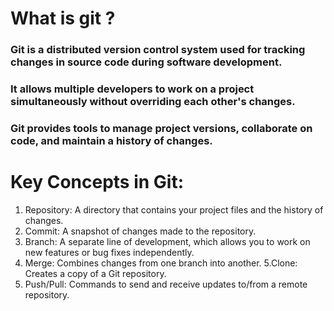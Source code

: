 # What is git ?
### Git is a **distributed version control** system used for tracking changes in source code during software development. 
### It allows multiple developers to work on a project simultaneously without overriding each other's changes. 
### Git provides tools to manage project versions, collaborate on code, and maintain a history of changes.

# Key Concepts in Git:
1. Repository: A directory that contains your project files and the history of changes.
2. Commit: A snapshot of changes made to the repository.
3. Branch: A separate line of development, which allows you to work on new features or bug fixes independently.
4. Merge: Combines changes from one branch into another.
5.Clone: Creates a copy of a Git repository.
6. Push/Pull: Commands to send and receive updates to/from a remote repository.
